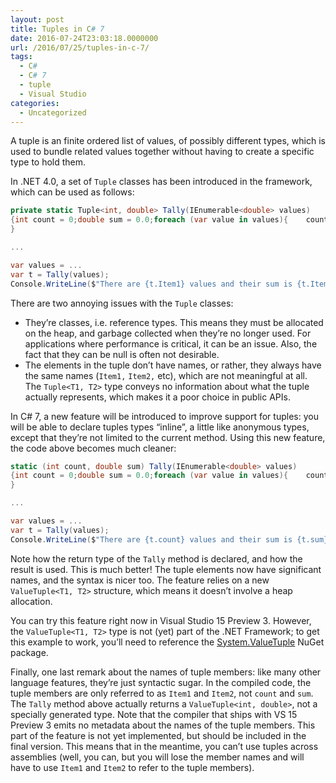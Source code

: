 ```yaml
---
layout: post
title: Tuples in C# 7
date: 2016-07-24T23:03:18.0000000
url: /2016/07/25/tuples-in-c-7/
tags:
  - C#
  - C# 7
  - tuple
  - Visual Studio
categories:
  - Uncategorized
---
```



A tuple is an finite ordered list of values, of possibly different types, which is used to bundle related values together without having to create a specific type to hold them.

In .NET 4.0, a set of `Tuple` classes has been introduced in the framework, which can be used as follows:

```csharp
private static Tuple<int, double> Tally(IEnumerable<double> values)
{int count = 0;double sum = 0.0;foreach (var value in values){    count++;    sum += value;}return Tuple.Create(count, sum);
}

...

var values = ...
var t = Tally(values);
Console.WriteLine($"There are {t.Item1} values and their sum is {t.Item2}");
```

There are two annoying issues with the `Tuple` classes:

- They’re classes, i.e. reference types. This means they must be allocated on the heap, and garbage collected when they’re no longer used. For applications where performance is critical, it can be an issue. Also, the fact that they can be null is often not desirable.
- The elements in the tuple don’t have names, or rather, they always have the same names (`Item1,` `Item2,` etc), which are not meaningful at all. The `Tuple<T1, T2>` type conveys no information about what the tuple actually represents, which makes it a poor choice in public APIs.


In C# 7, a new feature will be introduced to improve support for tuples: you will be able to declare tuples types “inline”, a little like anonymous types, except that they’re not limited to the current method. Using this new feature, the code above becomes much cleaner:

```csharp
static (int count, double sum) Tally(IEnumerable<double> values)
{int count = 0;double sum = 0.0;foreach (var value in values){    count++;    sum += value;}return (count, sum);
}

...

var values = ...
var t = Tally(values);
Console.WriteLine($"There are {t.count} values and their sum is {t.sum}");
```

Note how the return type of the `Tally` method is declared, and how the result is used. This is much better! The tuple elements now have significant names, and the syntax is nicer too. The feature relies on a new `ValueTuple<T1, T2>` structure, which means it doesn’t involve a heap allocation.

You can try this feature right now in Visual Studio 15 Preview 3. However, the  `ValueTuple<T1, T2>` type is not (yet) part of the .NET Framework; to get this example to work, you’ll need to reference the [System.ValueTuple](https://packages.nuget.org/packages/System.ValueTuple) NuGet package.

Finally, one last remark about the names of tuple members: like many other language features, they’re just syntactic sugar. In the compiled code, the tuple members are only referred to as `Item1` and `Item2`, not `count` and `sum`. The `Tally` method above actually returns a `ValueTuple<int, double>`, not a specially generated type. Note that the compiler that ships with VS 15 Preview 3 emits no metadata about the names of the tuple members. This part of the feature is not yet implemented, but should be included in the final version. This means that in the meantime, you can’t use tuples across assemblies (well, you can, but you will lose the member names and will have to use `Item1` and `Item2` to refer to the tuple members).

